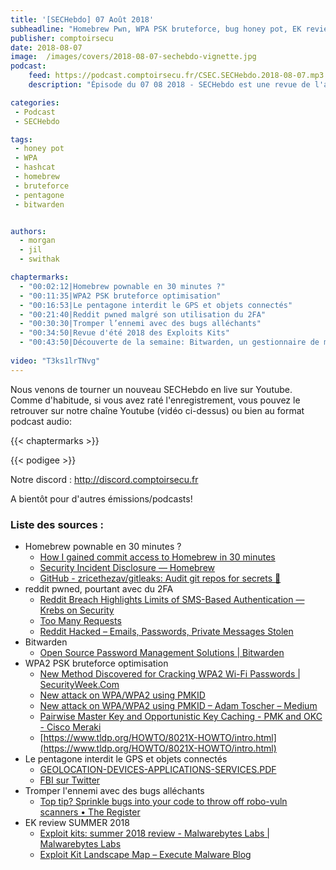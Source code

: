 ```yaml
---
title: '[SECHebdo] 07 Août 2018'
subheadline: "Homebrew Pwn, WPA PSK bruteforce, bug honey pot, EK review, Pentagone & GPS, Bitwarden etc."
publisher: comptoirsecu
date: 2018-08-07
image:  /images/covers/2018-08-07-sechebdo-vignette.jpg
podcast:
    feed: https://podcast.comptoirsecu.fr/CSEC.SECHebdo.2018-08-07.mp3
    description: "Épisode du 07 08 2018 - SECHebdo est une revue de l'actualité cybersécurité réalisée en live sur Youtube, généralement le mardi soir."

categories:
 - Podcast
 - SECHebdo

tags:
 - honey pot
 - WPA
 - hashcat
 - homebrew
 - bruteforce 
 - pentagone
 - bitwarden


authors:
  - morgan
  - jil
  - swithak

chaptermarks:
  - "00:02:12|Homebrew pownable en 30 minutes ?"
  - "00:11:35|WPA2 PSK bruteforce optimisation"
  - "00:16:53|Le pentagone interdit le GPS et objets connectés" 
  - "00:21:40|Reddit pwned malgré son utilisation du 2FA" 
  - "00:30:30|Tromper l’ennemi avec des bugs alléchants"
  - "00:34:50|Revue d'été 2018 des Exploits Kits" 
  - "00:43:50|Découverte de la semaine: Bitwarden, un gestionnaire de mots de passe"
  
video: "T3ks1lrTNvg"
---
```


Nous venons de tourner un nouveau SECHebdo en live sur Youtube. Comme d'habitude, si vous avez raté l'enregistrement, vous pouvez le retrouver sur notre chaîne Youtube (vidéo ci-dessus) ou bien au format podcast audio:

{{< chaptermarks >}}

{{< podigee >}}

Notre discord : <http://discord.comptoirsecu.fr>

A bientôt pour d'autres émissions/podcasts!

### Liste des sources :

*  Homebrew pownable en 30 minutes ?
	* [How I gained commit access to Homebrew in 30 minutes](https://medium.com/@vesirin/how-i-gained-commit-access-to-homebrew-in-30-minutes-2ae314df03ab)
	* [Security Incident Disclosure — Homebrew](https://brew.sh/2018/08/05/security-incident-disclosure/)
	* [GitHub - zricethezav/gitleaks: Audit git repos for secrets 🔑](https://github.com/zricethezav/gitleaks)
*  reddit pwned, pourtant avec du 2FA
	* [Reddit Breach Highlights Limits of SMS-Based Authentication —  Krebs on Security](https://krebsonsecurity.com/2018/08/reddit-breach-highlights-limits-of-sms-based-authentication/)
	* [Too Many Requests](https://www.reddit.com/r/announcements/comments/93qnm5/we_had_a_security_incident_heres_what_you_need_to/#ampf=undefined)
	* [Reddit Hacked – Emails, Passwords, Private Messages Stolen](https://amp.thehackernews.com/thn/2018/08/hack-reddit-account.html)
*  Bitwarden
	* [Open Source Password Management Solutions | Bitwarden](https://bitwarden.com/)
*  WPA2 PSK bruteforce optimisation
	* [New Method Discovered for Cracking WPA2 Wi-Fi Passwords | SecurityWeek.Com](https://www.securityweek.com/new-method-discovered-cracking-wpa2-wi-fi-passwords)
	* [New attack on WPA/WPA2 using PMKID](https://hashcat.net/forum/thread-7717.html)
	* [New attack on WPA/WPA2 using PMKID – Adam Toscher – Medium](https://medium.com/@adam.toscher/new-attack-on-wpa-wpa2-using-pmkid-96c3119f7f99)
	* [Pairwise Master Key and Opportunistic Key Caching - PMK and OKC - Cisco Meraki](https://documentation.meraki.com/MR/WiFi_Basics_and_Best_Practices/Pairwise_Master_Key_and_Opportunistic_Key_Caching_-_PMK_and_OKC)
	* [https://www.tldp.org/HOWTO/8021X-HOWTO/intro.html](https://www.tldp.org/HOWTO/8021X-HOWTO/intro.html)
*  Le pentagone interdit le GPS et objets connectés 
	* [GEOLOCATION-DEVICES-APPLICATIONS-SERVICES.PDF](https://media.defense.gov/2018/Aug/06/2001951064/-1/-1/1/GEOLOCATION-DEVICES-APPLICATIONS-SERVICES.PDF)
	* [FBI sur Twitter](https://twitter.com/FBI/status/1025471422506905601)
*  Tromper l'ennemi avec des bugs alléchants
	* [Top tip? Sprinkle bugs into your code to throw off robo-vuln scanners • The Register](https://www.theregister.co.uk/2018/08/07/chaff_confuse_automated_vulnerability_scanners/)
*  EK review SUMMER 2018
	* [Exploit kits: summer 2018 review - Malwarebytes Labs | Malwarebytes Labs](https://blog.malwarebytes.com/threat-analysis/2018/08/exploit-kits-summer-2018-review/)
	* [Exploit Kit Landscape Map – Execute Malware Blog](https://executemalware.com/?page_id=320)
